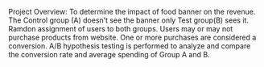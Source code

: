 Project Overview:
To determine the impact of food banner on the revenue. The Control group (A) doesn’t see the banner only Test group(B) sees it. Ramdon assignment of
users to both groups. Users may or may not purchase products from website. One or more purchases are considered a conversion.
A/B hypothesis testing is performed to analyze and compare the conversion rate and average spending of Group A and B.
